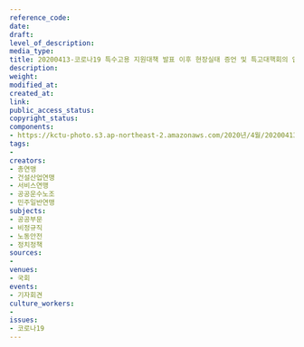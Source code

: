```yaml
---
reference_code: 
date: 
draft: 
level_of_description: 
media_type: 
title: 20200413-코로나19 특수고용 지원대책 발표 이후 현장실태 증언 및 특고대핵회의 입장발표 기자회견
description: 
weight: 
modified_at: 
created_at: 
link: 
public_access_status: 
copyright_status: 
components:
- https://kctu-photo.s3.ap-northeast-2.amazonaws.com/2020년/4월/20200413-코로나19+특수고용+지원대책+발표+이후+현장실태+증언+및+특고대핵회의+입장발표+기자회견/_CTU5938.jpg
tags:
- 
creators:
- 총연맹
- 건설산업연맹
- 서비스연맹
- 공공운수노조
- 민주일반연맹
subjects:
- 공공부문
- 비정규직
- 노동안전
- 정치정책
sources:
- 
venues:
- 국회
events:
- 기자회견
culture_workers:
- 
issues:
- 코로나19
---
```


